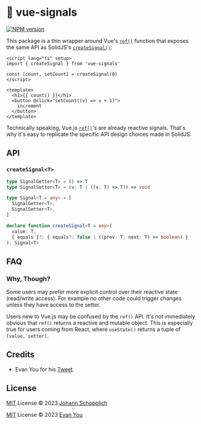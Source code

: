 # 📶 vue-signals

[![NPM version](https://img.shields.io/npm/v/vue-signals?color=a1b858&label=)](https://www.npmjs.com/package/vue-signals)

This package is a thin wrapper around Vue's [`ref()`](https://vuejs.org/api/reactivity-core.html#ref) function that exposes the same API as SolidJS's [`createSignal()`](https://www.solidjs.com/docs/latest#createsignal):

```vue
<script lang="ts" setup>
import { createSignal } from 'vue-signals'

const [count, setCount] = createSignal(0)
</script>

<template>
  <h1>{{ count() }}</h1>
  <button @click="setCount((v) => v + 1)">
    increment
  </button>
</template>
```

Technically speaking, Vue.js [`ref()`](https://vuejs.org/api/reactivity-core.html#ref)'s are already reactive signals. That's why it's easy to replicate the specific API design choices made in SolidJS.

## API

### `createSignal<T>`

```ts
type SignalGetter<T> = () => T
type SignalSetter<T> = (v: T | ((v: T) => T)) => void

type Signal<T = any> = [
  SignalGetter<T>,
  SignalSetter<T>,
]

declare function createSignal<T = any>(
  value: T,
  { equals }?: { equals?: false | ((prev: T, next: T) => boolean) }
): Signal<T>
```

## FAQ

### Why, Though?

Some users may prefer more explicit control over their reactive state (read/write access). For example no other code could trigger changes unless they have access to the setter.

Users new to Vue.js may be confused by the `ref()` API. It's not immediately obvious that `ref()` returns a reactive and mutable object. This is especially true for users coming from React, where `useState()` returns a tuple of `[value, setter]`.

## Credits

- Evan You for his [Tweet](https://twitter.com/youyuxi/status/1618181618069573633).

## License

[MIT](./LICENSE) License © 2023 [Johann Schopplich](https://github.com/johannschopplich)

[MIT](./LICENSE) License © 2023 [Evan You](https://github.com/yyx990803)
